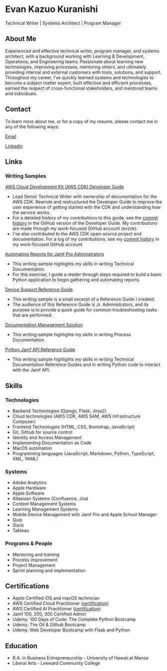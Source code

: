 # Evan Kazuo Kuranishi
Technical Writer | Systems Architect | Program Manager

## About Me

Experienced and effective technical writer, program manager, and systems architect, with a background working
with Learning & Development, Operations, and Engineering teams. Passionate about learning new technologies,
improving processes, mentoring others, and ultimately providing internal and external customers with tools,
solutions, and support. Throughout my career, I’ve quickly learned systems and technologies to become a subject
matter expert, built effective and efficient processes, earned the respect of cross-functional stakeholders, and
mentored teams and individuals.

## Contact

To learn more about me, or for a copy of my resume, please contact me in any of the following ways:

[Email](mailto:ekuranishi@gmail.com)

[LinkedIn](https://www.linkedin.com/in/evankuranishi)

## Links

### Writing Samples

[AWS Cloud Development Kit (AWS CDK) Developer Guide](https://docs.aws.amazon.com/cdk/v2/guide/home.html)

- Lead Senior Technical Writer with ownership of documentation for the AWS CDK. Rewrote and restructured the Developer Guide to improve the user experience of getting started with the CDK and understanding how the service works. 
- For a detailed history of my contributions to this guide, see the [commit history](https://github.com/awsdocs/aws-cdk-guide/commits/main/) in the GitHub version of the Developer Guide. My contributions are made through my work-focused GitHub account (evzzk).
- I've also contributed to the AWS CDK open-source project and documentation. For a log of my contributions, see my [commit history](https://github.com/search?q=author%3Aevzzk&type=commits&p=1) in my work-focused GitHub account.

[Automating Reports for Jamf Pro Administrators](https://github.com/kazuo459/writing-samples/blob/main/automating-reports-for-jamf-pro-administrators.md)

- This writing sample highlights my skills in writing Technical Documentation.
- For this exercise, I guide a reader through steps required to build a basic Python application to begin gathering and automating reports. 

[Device Support Reference Guide](https://github.com/kazuo459/writing-samples/blob/main/device-support-reference-guide.md)

- This writing sample is a small excerpt of a Reference Guide I created. 
- The audience of this Reference Guide is Jr. Administrators, and its purpose is to provide a quick guide for common troubleshooting tasks that are performed. 

[Documentation Management Solution](https://github.com/kazuo459/writing-samples/blob/main/documentation-management-solution.md)

- This writing sample highlights my skills in writing Process Documentation.

[Python Jamf API Reference Guide](https://github.com/kazuo459/writing-samples/blob/main/python-jamf-api-guide.md)

- This writing sample highlights my skills in writing Technical Documentation Reference Guides and in writing Python code to interact with the Jamf API.

## Skills

### Technologies
- Backend Technologies (Django, Flask, Jinja2)
- Cloud technologies (AWS CDK, AWS SAM, AWS Infrastructure Composer)
- Frontend Technologies (HTML, CSS, Bootstrap, JavaScript)
- Git, Github for source control
- Identity and Access Management
- Implementing Documentation as Code
- MacOS automation
- Programming languages (JavaScript, Markdown, Python, TypeScript, XML, YAML)


### Systems
- Adobe Analytics
- Apple Hardware
- Apple Software
- Atlassian Systems (Confluence, Jira)
- Content Management Systems
- Learning Management Systems
- Mobile Device Management with Jamf Pro and Apple School Manager
- Quip
- Slack
- Tableau

### Programs & People
- Mentoring and training
- Process improvement
- Project Management
- Sprint planning and implementation
  
## Certifications

- Apple Certified iOS and macOS technician
- AWS Certified Cloud Practitioner ([certification](https://www.credly.com/badges/3f2ed979-6422-40f7-b315-92fa0fd81672/linked_in?t=stgeva))
- AWS Certified AI Practitioner ([certification](https://www.credly.com/badges/331519d4-36c5-4646-bac2-9ab7706ec599/linked_in?t=su5ley))
- Jamf 100, 200, 300 Certified Admin 
- Udemy: 100 Days of Code: The Complete Python Bootcamp
- Udemy: The Git & Github Bootcamp
- Udemy: Web Developer Bootcamp with Flask and Python

## Education

- B.A. in Business Entrepreneurship - University of Hawaii at Manoa
- Liberal Arts - Leeward Community College
